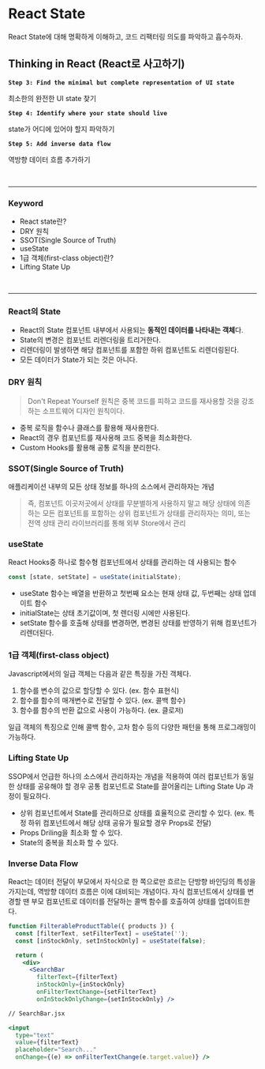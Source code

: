 # React State

React State에 대해 명확하게 이해하고, 코드 리팩터링 의도를 파악하고 흡수하자.

## Thinking in React (React로 사고하기)

**`Step 3: Find the minimal but complete representation of UI state`**

최소한의 완전한 UI state 찾기

**`Step 4: Identify where your state should live`**

state가 어디에 있어야 할지 파악하기  

**`Step 5: Add inverse data flow`**

역방향 데이터 흐름 추가하기  

<br />

---

### Keyword

- React state란?
- DRY 원칙
- SSOT(Single Source of Truth)
- useState
- 1급 객체(first-class object)란?
- Lifting State Up

<br />

---

### React의 State

- React의 State 컴포넌트 내부에서 사용되는 **동적인 데이터를 나타내는 객체**다.
- State의 변경은 컴포넌트 리렌더링을 트리거한다.
- 리렌더링이 발생하면 해당 컴포넌트를 포함한 하위 컴포넌트도 리렌더링된다.
- 모든 데이터가 State가 되는 것은 아니다.

### DRY 원칙

>Don't Repeat Yourself 원칙은 중복 코드를 피하고 코드를 재사용할 것을 강조하는 소프트웨어 디자인 원칙이다.

- 중복 로직을 함수나 클래스를 활용해 재사용한다.
- React의 경우 컴포넌트를 재사용해 코드 중복을 최소화한다.
- Custom Hooks를 활용해 공통 로직을 분리한다.

### SSOT(Single Source of Truth)

애플리케이션 내부의 모든 상태 정보를 하나의 소스에서 관리하자는 개념

> 즉, 컴포넌트 이곳저곳에서 상태를 무분별하게 사용하지 말고 해당 상태에 의존하는 모든 컴포넌트를 포함하는 상위 컴포넌트가 상태를 관리하자는 의미, 또는 전역 상태 관리 라이브러리를 통해 외부 Store에서 관리

### useState

React Hooks중 하나로 함수형 컴포넌트에서 상태를 관리하는 데 사용되는 함수

```jsx
const [state, setState] = useState(initialState);
```

- useState 함수는 배열을 반환하고 첫번째 요소는 현재 상태 값, 두번째는 상태 업데이트 함수
- initialState는 상태 초기값이며, 첫 렌더링 시에만 사용된다.
- setState 함수를 호출해 상태를 변경하면, 변경된 상태를 반영하기 위해 컴포넌트가 리렌더된다.

### 1급 객체(first-class object)

Javascript에서의 일급 객체는 다음과 같은 특징을 가진 객체다.

1. 함수를 변수의 값으로 할당할 수 있다. (ex. 함수 표현식)
2. 함수를 함수의 매개변수로 전달할 수 있다. (ex. 콜백 함수)
3. 함수를 함수의 반환 값으로 사용이 가능하다. (ex. 클로저)

일급 객체의 특징으로 인해 콜백 함수, 고차 함수 등의 다양한 패턴을 통해 프로그래밍이 가능하다.

### Lifting State Up

SSOP에서 언급한 하나의 소스에서 관리하자는 개념을 적용하여 여러 컴포넌트가 동일한 상태를 공유해야 할 경우 공통 컴포넌트로 State를 끌어올리는 Lifting State Up 과정이 필요하다.

- 상위 컴포넌트에서 State를 관리하므로 상태를 효율적으로 관리할 수 있다. (ex. 특정 하위 컴포넌트에서 해당 상태 공유가 필요할 경우 Props로 전달)
- Props Driling을 최소화 할 수 있다.
- State의 중복을 최소화 할 수 있다.

### Inverse Data Flow

React는 데이터 전달이 부모에서 자식으로 한 쪽으로만 흐르는 단방향 바인딩의 특성을 가지는데, 역방향 데이터 흐름은 이에 대비되는 개념이다. 자식 컴포넌트에서 상태를 변경할 땐 부모 컴포넌트로 데이터를 전달하는 콜백 함수를 호출하여 상태를 업데이트한다.

```jsx
function FilterableProductTable({ products }) {
  const [filterText, setFilterText] = useState('');
  const [inStockOnly, setInStockOnly] = useState(false);

  return (
    <div>
      <SearchBar 
        filterText={filterText} 
        inStockOnly={inStockOnly}
        onFilterTextChange={setFilterText}
        onInStockOnlyChange={setInStockOnly} />

// SearchBar.jsx

<input 
  type="text" 
  value={filterText} 
  placeholder="Search..." 
  onChange={(e) => onFilterTextChange(e.target.value)} />

```  
